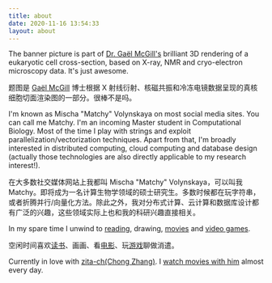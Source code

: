 ```yaml
---
title: about
date: 2020-11-16 13:54:33
layout: about
---
```


The banner picture is part of [Dr. Gaël McGill's](https://bcmp.hms.harvard.edu/faculty-staff/gael-mcgill) brilliant 3D rendering of a eukaryotic cell cross-section, based on X-ray, NMR and cryo-electron microscopy data. It's just awesome.

题图是 [Gaël McGill](https://bcmp.hms.harvard.edu/faculty-staff/gael-mcgill) 博士根据 X 射线衍射、核磁共振和冷冻电镜数据呈现的真核细胞切面渲染图的一部分。很棒不是吗。

I'm known as Mischa "Matchy" Volynskaya on most social media sites. You can call me Matchy. I'm an incoming Master student in Computational Biology. Most of the time I play with strings and exploit parallelization/vectorization techniques. Apart from that, I'm broadly interested in distributed computing, cloud computing and database design (actually those technologies are also directly applicable to my research interest!).

在大多数社交媒体网站上我都叫 Mischa "Matchy" Volynskaya，可以叫我 Matchy。即将成为一名计算生物学领域的硕士研究生。多数时候都在玩字符串，或者折腾并行/向量化方法。除此之外，我对分布式计算、云计算和数据库设计都有广泛的兴趣，这些领域实际上也和我的科研兴趣直接相关。

In my spare time I unwind to [reading](/books), drawing, [movies](/movies) and [video games](/games).

空闲时间喜欢[读书](/books)、画画、看[电影](/movies)、玩[游戏](/games)聊做消遣。

<div class="hidden">
Currently in love with <a title="zita-ch(Chong Zhang)" href="https://github.com/zita-ch">zita-ch(Chong Zhang)</a>.
I <a title="Mit meiner Prinzessin" href="https://neodb.social/collections/338/">watch movies with him</a> almost every day.
</div>
